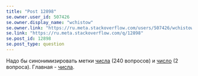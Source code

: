 ```yaml
---
title: "Post 12898"
se.owner.user_id: 507426
se.owner.display_name: "wchistow"
se.owner.link: "https://ru.meta.stackoverflow.com/users/507426/wchistow"
se.link: "https://ru.meta.stackoverflow.com/q/12898"
se.post_id: 12898
se.post_type: question
---
```

<p>Надо бы синонимизировать метки <a href="https://ru.stackoverflow.com/questions/tagged/%d1%87%d0%b8%d1%81%d0%bb%d0%b0" class="post-tag" title="показать вопросы с меткой [числа]" aria-label="показать вопросы с меткой [числа]" rel="tag" aria-labelledby="tag-числа-tooltip-container">числа</a> (240 вопросов) и <a href="https://ru.stackoverflow.com/questions/tagged/%d1%87%d0%b8%d1%81%d0%bb%d0%be" class="post-tag" title="показать вопросы с меткой [число]" aria-label="показать вопросы с меткой [число]" rel="tag" aria-labelledby="tag-число-tooltip-container">число</a> (2 вопроса). Главная - <a href="https://ru.stackoverflow.com/questions/tagged/%d1%87%d0%b8%d1%81%d0%bb%d0%b0" class="post-tag" title="показать вопросы с меткой [числа]" aria-label="показать вопросы с меткой [числа]" rel="tag" aria-labelledby="tag-числа-tooltip-container">числа</a>.</p>
